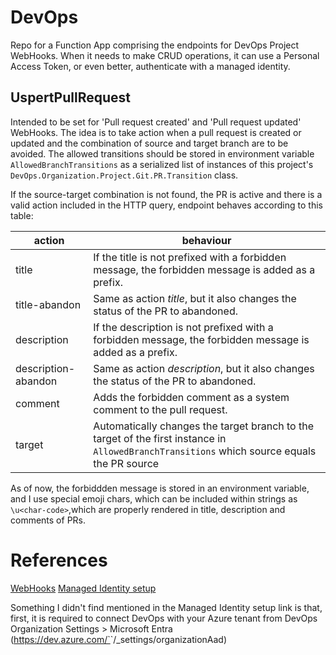 # DevOps
Repo for a Function App comprising the endpoints for DevOps Project WebHooks.
When it needs to make CRUD operations, it can use a Personal Access Token, or even better, authenticate with a managed identity.
## UspertPullRequest
Intended to be set for 'Pull request created' and 'Pull request updated' WebHooks.
The idea is to take action when a pull request is created or updated and the combination of source and target branch are to be avoided.
The allowed transitions should be stored in environment variable `AllowedBranchTransitions` as a serialized list of instances of this project's `DevOps.Organization.Project.Git.PR.Transition` class.

If the source-target combination is not found, the PR is active and there is a valid action included in the HTTP query, endpoint behaves according to this table:

| action              | behaviour
| ------------------- | -------------------------------------------------------------------------------------------------------- |
| title               | If the title is not prefixed with a forbidden message, the forbidden message is added as a prefix.       |
| title-abandon       | Same as action _title_, but it also changes the status of the PR to abandoned.                           |
| description         | If the description is not prefixed with a forbidden message, the forbidden message is added as a prefix. |
| description-abandon | Same as action _description_, but it also changes the status of the PR to abandoned.                     |
| comment             | Adds the forbidden comment as a system comment to the pull request.                                      |
| target              | Automatically changes the target branch to the target of the first instance in `AllowedBranchTransitions` which source equals the PR source | 

As of now, the forbiddden message is stored in an environment variable, and I use special emoji chars, which can be included within strings as `\u<char-code>`,which are properly rendered in title, description and comments of PRs.

# References
[WebHooks](https://learn.microsoft.com/en-us/azure/devops/repos/git/create-pr-status-server-with-azure-functions?view=azure-devops)
[Managed Identity setup](https://learn.microsoft.com/en-us/azure/devops/repos/git/create-pr-status-server-with-azure-functions?view=azure-devops)

Something I didn't find mentioned in the Managed Identity setup link is that, first, it is required to connect DevOps with your Azure tenant from DevOps Organization Settings > Microsoft Entra (https://dev.azure.com/`<your-organization-name>`/_settings/organizationAad)